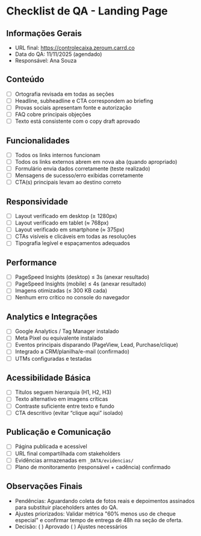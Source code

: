 # Checklist de QA - Landing Page

## Informações Gerais

- URL final: https://controlecaixa.zeroum.carrd.co
- Data do QA: 11/11/2025 (agendado)
- Responsável: Ana Souza

## Conteúdo

- [ ] Ortografia revisada em todas as seções
- [ ] Headline, subheadline e CTA correspondem ao briefing
- [ ] Provas sociais apresentam fonte e autorização
- [ ] FAQ cobre principais objeções
- [ ] Texto está consistente com o copy draft aprovado

## Funcionalidades

- [ ] Todos os links internos funcionam
- [ ] Todos os links externos abrem em nova aba (quando apropriado)
- [ ] Formulário envia dados corretamente (teste realizado)
- [ ] Mensagens de sucesso/erro exibidas corretamente
- [ ] CTA(s) principais levam ao destino correto

## Responsividade

- [ ] Layout verificado em desktop (≥ 1280px)
- [ ] Layout verificado em tablet (≈ 768px)
- [ ] Layout verificado em smartphone (≈ 375px)
- [ ] CTAs visíveis e clicáveis em todas as resoluções
- [ ] Tipografia legível e espaçamentos adequados

## Performance

- [ ] PageSpeed Insights (desktop) ≤ 3s (anexar resultado)
- [ ] PageSpeed Insights (mobile) ≤ 4s (anexar resultado)
- [ ] Imagens otimizadas (≤ 300 KB cada)
- [ ] Nenhum erro crítico no console do navegador

## Analytics e Integrações

- [ ] Google Analytics / Tag Manager instalado
- [ ] Meta Pixel ou equivalente instalado
- [ ] Eventos principais disparando (PageView, Lead, Purchase/clique)
- [ ] Integrado a CRM/planilha/e-mail (confirmado)
- [ ] UTMs configuradas e testadas

## Acessibilidade Básica

- [ ] Títulos seguem hierarquia (H1, H2, H3)
- [ ] Texto alternativo em imagens críticas
- [ ] Contraste suficiente entre texto e fundo
- [ ] CTA descritivo (evitar “clique aqui” isolado)

## Publicação e Comunicação

- [ ] Página publicada e acessível
- [ ] URL final compartilhada com stakeholders
- [ ] Evidências armazenadas em `_DATA/evidencias/`
- [ ] Plano de monitoramento (responsável + cadência) confirmado

## Observações Finais

- Pendências: Aguardando coleta de fotos reais e depoimentos assinados para substituir placeholders antes do QA.
- Ajustes priorizados: Validar métrica "60% menos uso de cheque especial" e confirmar tempo de entrega de 48h na seção de oferta.
- Decisão: ( ) Aprovado  ( ) Ajustes necessários
